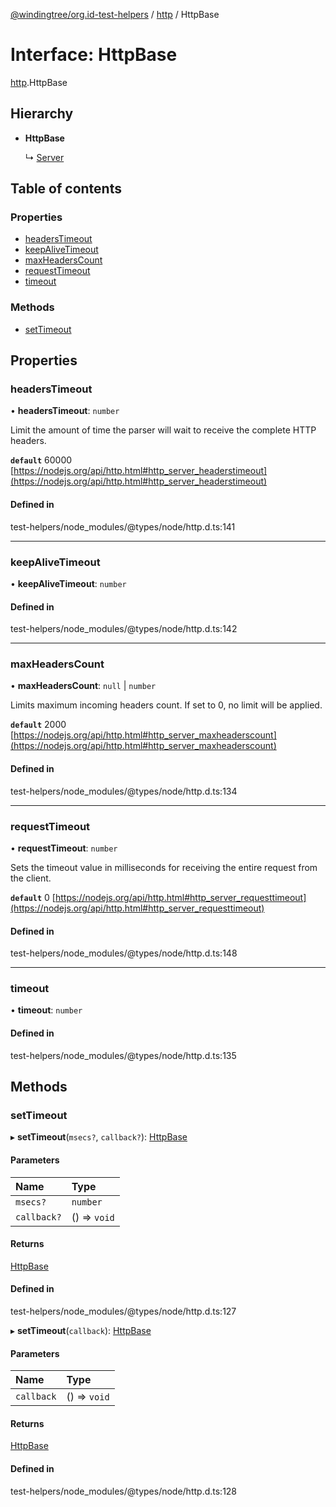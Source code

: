 [@windingtree/org.id-test-helpers](../README.md) / [http](../modules/http.md) / HttpBase

# Interface: HttpBase

[http](../modules/http.md).HttpBase

## Hierarchy

- **HttpBase**

  ↳ [Server](../classes/http.server.md)

## Table of contents

### Properties

- [headersTimeout](http.httpbase.md#headerstimeout)
- [keepAliveTimeout](http.httpbase.md#keepalivetimeout)
- [maxHeadersCount](http.httpbase.md#maxheaderscount)
- [requestTimeout](http.httpbase.md#requesttimeout)
- [timeout](http.httpbase.md#timeout)

### Methods

- [setTimeout](http.httpbase.md#settimeout)

## Properties

### headersTimeout

• **headersTimeout**: `number`

Limit the amount of time the parser will wait to receive the complete HTTP headers.

**`default`** 60000
[https://nodejs.org/api/http.html#http_server_headerstimeout](https://nodejs.org/api/http.html#http_server_headerstimeout)

#### Defined in

test-helpers/node_modules/@types/node/http.d.ts:141

___

### keepAliveTimeout

• **keepAliveTimeout**: `number`

#### Defined in

test-helpers/node_modules/@types/node/http.d.ts:142

___

### maxHeadersCount

• **maxHeadersCount**: ``null`` \| `number`

Limits maximum incoming headers count. If set to 0, no limit will be applied.

**`default`** 2000
[https://nodejs.org/api/http.html#http_server_maxheaderscount](https://nodejs.org/api/http.html#http_server_maxheaderscount)

#### Defined in

test-helpers/node_modules/@types/node/http.d.ts:134

___

### requestTimeout

• **requestTimeout**: `number`

Sets the timeout value in milliseconds for receiving the entire request from the client.

**`default`** 0
[https://nodejs.org/api/http.html#http_server_requesttimeout](https://nodejs.org/api/http.html#http_server_requesttimeout)

#### Defined in

test-helpers/node_modules/@types/node/http.d.ts:148

___

### timeout

• **timeout**: `number`

#### Defined in

test-helpers/node_modules/@types/node/http.d.ts:135

## Methods

### setTimeout

▸ **setTimeout**(`msecs?`, `callback?`): [HttpBase](http.httpbase.md)

#### Parameters

| Name | Type |
| :------ | :------ |
| `msecs?` | `number` |
| `callback?` | () => `void` |

#### Returns

[HttpBase](http.httpbase.md)

#### Defined in

test-helpers/node_modules/@types/node/http.d.ts:127

▸ **setTimeout**(`callback`): [HttpBase](http.httpbase.md)

#### Parameters

| Name | Type |
| :------ | :------ |
| `callback` | () => `void` |

#### Returns

[HttpBase](http.httpbase.md)

#### Defined in

test-helpers/node_modules/@types/node/http.d.ts:128
